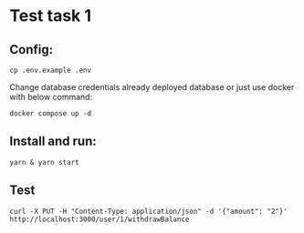 # Test task 1

## Config:

```
cp .env.example .env
```

Change database credentials already deployed database or just use docker with below command:

```
docker compose up -d
```

## Install and run:

```
yarn & yarn start
```

## Test

```
curl -X PUT -H "Content-Type: application/json" -d '{"amount": "2"}' http://localhost:3000/user/1/withdrawBalance
```
